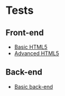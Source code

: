 # Tests

## Front-end

- [Basic HTML5](basic-html5)
- [Advanced HTML5](advanced-html5)

## Back-end

- [Basic back-end](basic-back-end)
